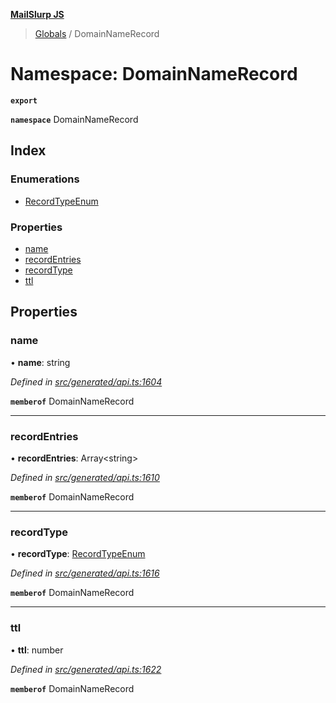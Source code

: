 **[MailSlurp JS](../README.md)**

> [Globals](../README.md) / DomainNameRecord

# Namespace: DomainNameRecord

**`export`** 

**`namespace`** DomainNameRecord

## Index

### Enumerations

* [RecordTypeEnum](../enums/domainnamerecord.recordtypeenum.md)

### Properties

* [name](domainnamerecord.md#name)
* [recordEntries](domainnamerecord.md#recordentries)
* [recordType](domainnamerecord.md#recordtype)
* [ttl](domainnamerecord.md#ttl)

## Properties

### name

•  **name**: string

*Defined in [src/generated/api.ts:1604](https://github.com/mailslurp/mailslurp-client/blob/2c659a7/src/generated/api.ts#L1604)*

**`memberof`** DomainNameRecord

___

### recordEntries

•  **recordEntries**: Array\<string>

*Defined in [src/generated/api.ts:1610](https://github.com/mailslurp/mailslurp-client/blob/2c659a7/src/generated/api.ts#L1610)*

**`memberof`** DomainNameRecord

___

### recordType

•  **recordType**: [RecordTypeEnum](../enums/domainnamerecord.recordtypeenum.md)

*Defined in [src/generated/api.ts:1616](https://github.com/mailslurp/mailslurp-client/blob/2c659a7/src/generated/api.ts#L1616)*

**`memberof`** DomainNameRecord

___

### ttl

•  **ttl**: number

*Defined in [src/generated/api.ts:1622](https://github.com/mailslurp/mailslurp-client/blob/2c659a7/src/generated/api.ts#L1622)*

**`memberof`** DomainNameRecord
